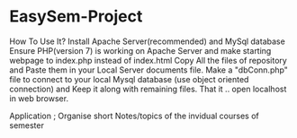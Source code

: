 # EasySem-Project

How To Use It?
Install Apache Server(recommended) and MySql database 
Ensure PHP(version 7) is working on Apache Server and make starting webpage to index.php instead of index.html
Copy All the files of repository and Paste them in your Local Server documents file.
Make a "dbConn.php" file to connect to your local Mysql database (use object oriented connection) and Keep it along with remaining files.
That it .. open localhost in web browser.

Application ; 
Organise short Notes/topics of the invidual courses of semester 
